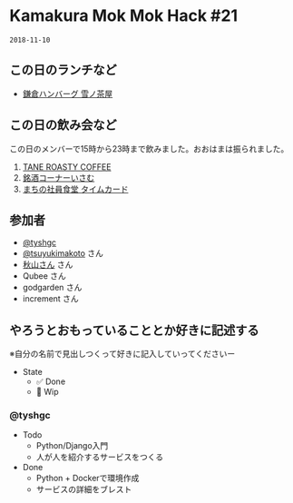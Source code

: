 # Kamakura Mok Mok Hack #21

`2018-11-10`

## この日のランチなど
- [鎌倉ハンバーグ 雪ノ茶屋](https://tabelog.com/kanagawa/A1404/A140402/14031842/)

## この日の飲み会など
この日のメンバーで15時から23時まで飲みました。おおはまは振られました。

1. [TANE ROASTY COFFEE](https://tabelog.com/kanagawa/A1404/A140402/14067720/)
2. [銘酒コーナーいさむ](https://tabelog.com/kanagawa/A1404/A140402/14001608/)
3. [まちの社員食堂 タイムカード](https://kamakura-shashoku.machino.co/)


## 参加者

- [@tyshgc](http://twitter.com/tyshgc)
- [@tsuyukimakoto](https://twitter.com/everes) さん
- [秋山さん](https://twitter.com/D8mXi2KCdXQkikX) さん
- Qubee さん
- godgarden さん
- increment さん


## やろうとおもっていることとか好きに記述する
※自分の名前で見出しつくって好きに記入していってくださいー

- State
  - ✅ Done
  - 🚧 Wip

### @tyshgc

- Todo
  - Python/Django入門
  - 人が人を紹介するサービスをつくる
- Done
  - Python + Dockerで環境作成
  - サービスの詳細をブレスト
